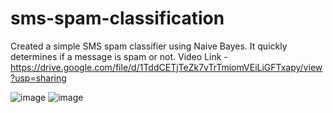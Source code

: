 # sms-spam-classification
 Created a simple SMS spam classifier using Naive Bayes. It quickly determines if a message is spam or not. Video Link - https://drive.google.com/file/d/1TddCETjTeZk7vTrTmiomVEiLiGFTxapy/view?usp=sharing

![image](https://github.com/Neural-Net-Rahul/sms-spam-classification/assets/146613451/0c6f81de-6ece-4fab-8760-a5a074f124ff)
![image](https://github.com/Neural-Net-Rahul/sms-spam-classification/assets/146613451/27ed20e9-f7f2-4d4e-81bb-728be2edd46e)


